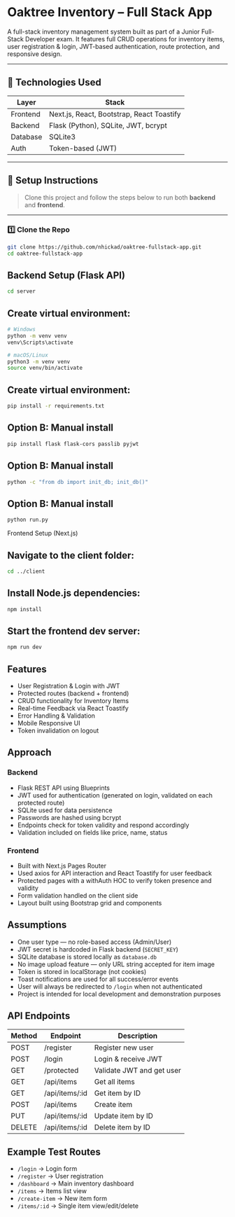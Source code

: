 # Oaktree Inventory – Full Stack App

A full-stack inventory management system built as part of a Junior Full-Stack Developer exam. It features full CRUD operations for inventory items, user registration & login, JWT-based authentication, route protection, and responsive design.

---

## 🔧 Technologies Used

| Layer     | Stack                                      |
|-----------|---------------------------------------------|
| Frontend  | Next.js, React, Bootstrap, React Toastify   |
| Backend   | Flask (Python), SQLite, JWT, bcrypt         |
| Database  | SQLite3                                     |
| Auth      | Token-based (JWT)                           |

---

## 🚀 Setup Instructions

> Clone this project and follow the steps below to run both **backend** and **frontend**.

---

### 1️⃣ Clone the Repo

```bash
git clone https://github.com/nhickad/oaktree-fullstack-app.git
cd oaktree-fullstack-app

```

## Backend Setup (Flask API)

```bash
cd server


```

## Create virtual environment:

```bash
# Windows
python -m venv venv
venv\Scripts\activate

# macOS/Linux
python3 -m venv venv
source venv/bin/activate

```

## Create virtual environment:

```bash
pip install -r requirements.txt

```

## Option B: Manual install

```bash
pip install flask flask-cors passlib pyjwt

```

## Option B: Manual install

```bash
python -c "from db import init_db; init_db()"

```

## Option B: Manual install

```bash
python run.py

```

Frontend Setup (Next.js)


## Navigate to the client folder:

```bash
cd ../client

```

## Install Node.js dependencies:

```bash
npm install

```

## Start the frontend dev server:

```bash
npm run dev

```

## Features

- User Registration & Login with JWT
- Protected routes (backend + frontend)
- CRUD functionality for Inventory Items
- Real-time Feedback via React Toastify
- Error Handling & Validation
- Mobile Responsive UI
- Token invalidation on logout

## Approach

### Backend

- Flask REST API using Blueprints
- JWT used for authentication (generated on login, validated on each protected route)
- SQLite used for data persistence
- Passwords are hashed using bcrypt
- Endpoints check for token validity and respond accordingly
- Validation included on fields like price, name, status

### Frontend

- Built with Next.js Pages Router
- Used axios for API interaction and React Toastify for user feedback
- Protected pages with a withAuth HOC to verify token presence and validity
- Form validation handled on the client side
- Layout built using Bootstrap grid and components

## Assumptions

- One user type — no role-based access (Admin/User)
- JWT secret is hardcoded in Flask backend (`SECRET_KEY`)
- SQLite database is stored locally as `database.db`
- No image upload feature — only URL string accepted for item image
- Token is stored in localStorage (not cookies)
- Toast notifications are used for all success/error events
- User will always be redirected to `/login` when not authenticated
- Project is intended for local development and demonstration purposes

## API Endpoints

| Method | Endpoint         | Description                  |
|--------|------------------|------------------------------|
| POST   | /register         | Register new user            |
| POST   | /login            | Login & receive JWT          |
| GET    | /protected        | Validate JWT and get user    |
| GET    | /api/items        | Get all items                |
| GET    | /api/items/:id    | Get item by ID               |
| POST   | /api/items        | Create item                  |
| PUT    | /api/items/:id    | Update item by ID            |
| DELETE | /api/items/:id    | Delete item by ID            |

## Example Test Routes

- `/login` → Login form
- `/register` → User registration
- `/dashboard` → Main inventory dashboard
- `/items` → Items list view
- `/create-item` → New item form
- `/items/:id` → Single item view/edit/delete

